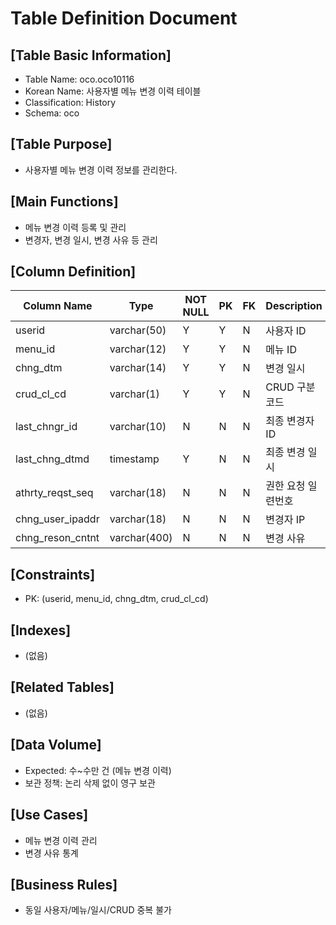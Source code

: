 # Table Definition Document

## [Table Basic Information]
- Table Name: oco.oco10116
- Korean Name: 사용자별 메뉴 변경 이력 테이블
- Classification: History
- Schema: oco

## [Table Purpose]
- 사용자별 메뉴 변경 이력 정보를 관리한다.

## [Main Functions]
- 메뉴 변경 이력 등록 및 관리
- 변경자, 변경 일시, 변경 사유 등 관리

## [Column Definition]

| Column Name | Type | NOT NULL | PK | FK | Description |
|-------------|------|----------|----|----|-------------|
| userid | varchar(50) | Y | Y | N | 사용자 ID |
| menu_id | varchar(12) | Y | Y | N | 메뉴 ID |
| chng_dtm | varchar(14) | Y | Y | N | 변경 일시 |
| crud_cl_cd | varchar(1) | Y | Y | N | CRUD 구분 코드 |
| last_chngr_id | varchar(10) | N | N | N | 최종 변경자 ID |
| last_chng_dtmd | timestamp | Y | N | N | 최종 변경 일시 |
| athrty_reqst_seq | varchar(18) | N | N | N | 권한 요청 일련번호 |
| chng_user_ipaddr | varchar(18) | N | N | N | 변경자 IP |
| chng_reson_cntnt | varchar(400) | N | N | N | 변경 사유 |

## [Constraints]
- PK: (userid, menu_id, chng_dtm, crud_cl_cd)

## [Indexes]
- (없음)

## [Related Tables]
- (없음)

## [Data Volume]
- Expected: 수~수만 건 (메뉴 변경 이력)
- 보관 정책: 논리 삭제 없이 영구 보관

## [Use Cases]
- 메뉴 변경 이력 관리
- 변경 사유 통계

## [Business Rules]
- 동일 사용자/메뉴/일시/CRUD 중복 불가 